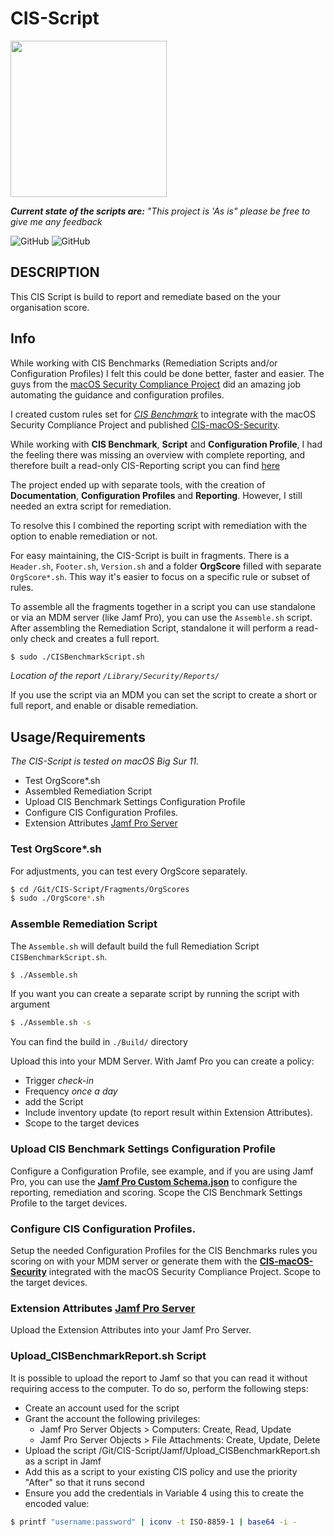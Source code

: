 # CIS-Script
<img src="https://github.com/mvdbent/CIS-Script/blob/dev/Utils/CIS-Script.png" width="250">

_**Current state of the scripts are:** "This project is 'As is" please be free to give me any feedback_

![GitHub](https://img.shields.io/badge/macOS-11-success)
![GitHub](https://img.shields.io/github/license/mvdbent/CIS-Script)
<!-- ![GitHub](https://img.shields.io/github/v/release/mvdbent/CIS-Script) -->
<!-- ![GitHub](https://img.shields.io/github/downloads/mvdbent/CIS-Script/latest/total) -->
<!-- ![GitHub](https://img.shields.io/badge/macOS-10.15%2B-yellow) -->

## DESCRIPTION
This CIS Script is build to report and remediate based on the your organisation score.

## Info
While working with CIS Benchmarks (Remediation Scripts and/or Configuration Profiles) I felt this could be done better, faster and easier.
The guys from the [macOS Security Compliance Project](https://github.com/usnistgov/macos_security) did an amazing job automating the guidance and configuration profiles.

I created custom rules set for *[CIS Benchmark](https://downloads.cisecurity.org/#/)* to integrate with the macOS Security Compliance Project and published [CIS-macOS-Security](https://github.com/mvdbent/CIS-macOS-Security).

While working with **CIS Benchmark**, **Script** and **Configuration Profile**, I had the feeling there was missing an overview with complete reporting, and therefore built a read-only CIS-Reporting script you can find [here](https://github.com/mvdbent/CIS-Reporting)

The project ended up with separate tools, with the creation of  **Documentation**, **Configuration Profiles** and **Reporting**. However, I still needed an extra script for remediation.

To resolve this I combined the reporting script with remediation with the option to enable remediation or not. 

For easy maintaining, the CIS-Script is built in fragments. There is a `Header.sh`, `Footer.sh`, `Version.sh` and a folder **OrgScore** filled with separate `OrgScore*.sh`. This way it's easier to focus on a specific rule or subset of rules.

To assemble all the fragments together in a script you can use standalone or via an MDM server (like Jamf Pro), you can use the `Assemble.sh` script. After assembling the Remediation Script, standalone it will perform a read-only check and creates a full report. 

```bash
$ sudo ./CISBenchmarkScript.sh
```
*Location of the report `/Library/Security/Reports/`*

If you use the script via an MDM you can set the script to create a short or full report, and enable or disable remediation.

## Usage/Requirements
*The CIS-Script is tested on macOS Big Sur 11.*

* Test OrgScore*.sh
* Assembled Remediation Script
* Upload CIS Benchmark Settings Configuration Profile
* Configure CIS Configuration Profiles.
* Extension Attributes [Jamf Pro Server](https://github.com/mvdbent/CIS-Script/tree/main/Jamf/EA)


### Test OrgScore*.sh
For adjustments, you can test every OrgScore separately.

```bash
$ cd /Git/CIS-Script/Fragments/OrgScores
$ sudo ./OrgScore*.sh
```

### Assemble Remediation Script
The `Assemble.sh` will default build the full Remediation Script `CISBenchmarkScript.sh`.

```bash
$ ./Assemble.sh
```

If you want you can create a separate script by running the script with argument

```bash
$ ./Assemble.sh -s
```

You can find the build in `./Build/` directory

Upload this into your MDM Server. With Jamf Pro you can create a policy:
- Trigger *check-in*
- Frequency *once a day* 
- add the Script
- Include inventory update (to report result within Extension Attributes). 
- Scope to the target devices

### Upload CIS Benchmark Settings Configuration Profile 
Configure a Configuration Profile, see example, and if you are using Jamf Pro, you can use the **[Jamf Pro Custom Schema.json](https://github.com/mvdbent/CIS-Script/blob/main/Jamf/Jamf%20Pro%20Custom%20Schema.json)** to configure the reporting, remediation and scoring. Scope the CIS Benchmark Settings Profile to the target devices.

### Configure CIS Configuration Profiles. 
Setup the needed Configuration Profiles for the CIS Benchmarks rules you scoring on with your MDM server or generate them with the **[CIS-macOS-Security](https://github.com/mvdbent/CIS-macOS-Security)** integrated with the macOS Security Compliance Project. Scope to the target devices.

### Extension Attributes [Jamf Pro Server](https://github.com/mvdbent/CIS-Script/tree/main/Jamf/EA)
Upload the Extension Attributes into your Jamf Pro Server.

### Upload_CISBenchmarkReport.sh Script
It is possible to upload the report to Jamf so that you can read it without requiring access to the computer. To do so, perform the following steps:
* Create an account used for the script
* Grant the account the following privileges:
    * Jamf Pro Server Objects > Computers: Create, Read, Update
    * Jamf Pro Server Objects > File Attachments: Create, Update, Delete
* Upload the script /Git/CIS-Script/Jamf/Upload_CISBenchmarkReport.sh as a script in Jamf
* Add this as a script to your existing CIS policy and use the priority "After" so that it runs second
* Ensure you add the credentials in Variable 4 using this to create the encoded value:
```bash
$ printf "username:password" | iconv -t ISO-8859-1 | base64 -i -
```